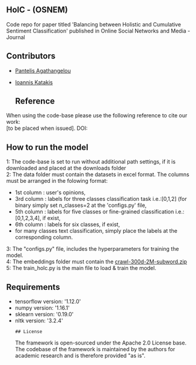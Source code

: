 <!DOCTYPE html>
<html>
<body>

<!DOCTYPE html>
<html>
<body>
  
## HolC - (OSNEM) 
Code repo for paper titled 'Balancing between Holistic and Cumulative Sentiment Classification' published in Online Social Networks and Media - Journal 

  ## Contributors

- [Pantelis Agathangelou](https://github.com/ailabunic-panagath)
- [Ioannis Katakis](https://github.com/iokat)

  ## Reference
When using the code-base please use the following reference to cite our work:<br/>
[to be placed when issued]. DOI:


  ## How to run the model
1: The code-base is set to run without additional path settings, if it is downloaded and placed at the downloads folder <br/>
2: The data folder must contain the datasets in excel format. The columns must be arranged in the folowing format:<br/>
   - 1st column : user's opinions,<br/>
   - 3rd column : labels for three classes classification task i.e.:[0,1,2] (for binary simply set n_classes=2 at the 'configs.py' file,<br/>
   - 5th column : labels for five classes or fine-grained classification i.e.:[0,1,2,3,4], if exist,<br/>
   - 6th column : labels for six classes, if exist,<br/>
   - for many classes text classification, simply place the labels at the corresponding column.<br/>
   
3: The "configs.py" file, includes the hyperparameters for training the model.<br/>
4: The embeddings folder must contain the <a href="https://fasttext.cc/docs/en/english-vectors.html">crawl-300d-2M-subword.zip</a> <br/>
5: The train_holc.py is the main file to load & train the model.

  ## Requirements
  <ul>
  <li>tensorflow version: '1.12.0' </li>
  <li>numpy version: '1.16.1'</li>
  <li>sklearn version: '0.19.0'</li>
  <li>nltk version: '3.2.4'</li>
  

    ## License
The framework is open-sourced under the Apache 2.0 License base. The codebase of the framework is maintained by the authors for academic research and is therefore provided "as is".
  
  
 
 
 </div>

</body>
</html>

</body>
</html>

